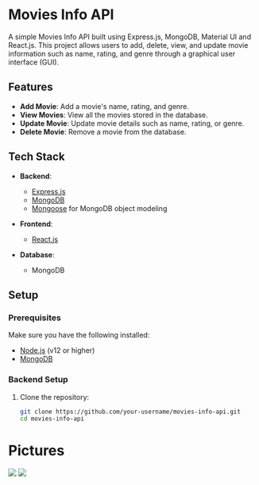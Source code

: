 # Movies Info API

A simple Movies Info API built using Express.js, MongoDB, Material UI and React.js. This project allows users to add, delete, view, and update movie information such as name, rating, and genre through a graphical user interface (GUI).

## Features

- **Add Movie**: Add a movie's name, rating, and genre.
- **View Movies**: View all the movies stored in the database.
- **Update Movie**: Update movie details such as name, rating, or genre.
- **Delete Movie**: Remove a movie from the database.

## Tech Stack

- **Backend**: 
  - [Express.js](https://expressjs.com/)
  - [MongoDB](https://www.mongodb.com/)
  - [Mongoose](https://mongoosejs.com/) for MongoDB object modeling
  
- **Frontend**: 
  - [React.js](https://reactjs.org/)
  
- **Database**:
  - MongoDB

## Setup

### Prerequisites

Make sure you have the following installed:

- [Node.js](https://nodejs.org/en/download/) (v12 or higher)
- [MongoDB](https://www.mongodb.com/try/download/community)

### Backend Setup

1. Clone the repository:
   ```bash
   git clone https://github.com/your-username/movies-info-api.git
   cd movies-info-api


# Pictures

<img src="./assets/inner.png"/>
<img src="./assets/login.png"/>
